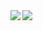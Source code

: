 <a href="https://github.com/anuraghazra/github-readme-stats">
  <img align="left" src="https://github-readme-stats.vercel.app/api?username=wakabaseisei&count_private=true&show_icons=true" />
</a>
<a href="https://github.com/anuraghazra/github-readme-stats">
  <img align="left" src="https://github-readme-stats.vercel.app/api/top-langs/?username=wakabaseisei" />
</a>
